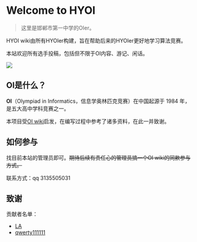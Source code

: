 # Welcome to HYOI

> 这里是邯郸市第一中学的OIer。

HYOI wiki由所有HYOIer构建，旨在帮助后来的HYOIer更好地学习算法竞赛。

本站欢迎所有选手投稿，包括但不限于OI内容、游记、闲话。

![](images/window.gif)

## OI是什么？

**OI**（Olympiad in Informatics，信息学奥林匹克竞赛）在中国起源于 1984 年，是五大高中学科竞赛之一。

本项目受[OI wiki](https://oi-wiki.org/)启发，在编写过程中参考了诸多资料，在此一并致谢。

## 如何参与

找目前本站的管理员即可。~~期待后续有责任心的管理员搞一个OI wiki的同款参与方式。~~

联系方式：qq 3135505031

## 致谢

贡献者名单：

- [LA](https://www.luogu.com.cn/user/508774)
- [qwerty111111](https://www.luogu.com.cn/user/697161)
